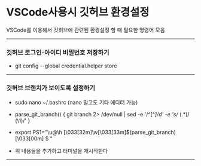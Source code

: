 # VSCode사용시 깃허브 환경설정
VSCode를 이용해서 깃허브에 관련된 환경설정 할 때 필요한 명령어 모음   

---

### 깃허브 로그인-아이디 비밀번호 저장하기
* git config --global credential.helper store

---

### 깃허브 브랜치가 보이도록 설정하기
* sudo nano ~/.bashrc
(nano 말고도 기타 에디터 가능)   

* parse_git_branch() {
     git branch 2> /dev/null | sed -e '/^[^*]/d' -e 's/* \(.*\)/ (\1)/'
}
* export PS1="\u@\h \[\033[32m\]\w\[\033[33m\]\$(parse_git_branch)\[\033[00m\] $ "   

* 위 내용들을 추가하고 터미널을 재시작한다

---

